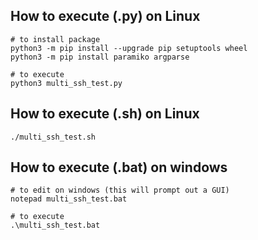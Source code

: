 ## How to execute (.py) on Linux
```console
# to install package
python3 -m pip install --upgrade pip setuptools wheel
python3 -m pip install paramiko argparse

# to execute
python3 multi_ssh_test.py
```

## How to execute (.sh) on Linux
```console
./multi_ssh_test.sh
```

## How to execute (.bat) on windows
```console
# to edit on windows (this will prompt out a GUI)
notepad multi_ssh_test.bat

# to execute
.\multi_ssh_test.bat
```

